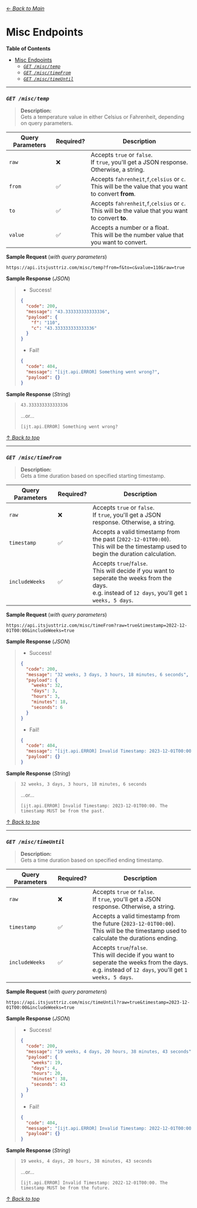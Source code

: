 [<- _Back to Main_](index.md)
# Misc Endpoints

**Table of Contents**
- [Misc Endpoints](#misc-endpoints)
    - [*`GET /misc/temp`*](#get-misctemp)
    - [*`GET /misc/timeFrom`*](#get-misctimefrom)
    - [*`GET /misc/timeUntil`*](#get-misctimeuntil)

---
### *`GET /misc/temp`*
> **Description:**  
> Gets a temperature value in either Celsius or Fahrenheit, depending on query parameters.

| Query Parameters | Required? | Description |
|-|-|-|
| `raw` | :x: | Accepts `true` or `false`.<br/> If `true`, you'll get a JSON response. Otherwise, a string.|
| `from` | ✅ | Accepts `fahrenheit`,`f`,`celsius` or `c`.<br/>This will be the value that you want to convert **from**.
| `to` | ✅ | Accepts `fahrenheit`,`f`,`celsius` or `c`.<br/>This will be the value that you want to convert **to**.
| `value` | ✅ | Accepts a number or a float.<br/>This will be the number value that you want to convert.

**Sample Request** (_with query parameters_)
```
https://api.itsjusttriz.com/misc/temp?from=f&to=c&value=110&raw=true
```

**Sample Response** (*JSON*)
> - Success!
> ```json
> {
>   "code": 200,
>   "message": "43.333333333333336",
>   "payload": {
>     "f": "110",
>     "c": "43.333333333333336"
>   }
> }
> ```
> - Fail!
> ```json
> {
>   "code": 404,
>   "message": "[ijt.api.ERROR] Something went wrong?",
>   "payload": {}
> }
> ```
**Sample Response** (*String*)
> ```
> 43.333333333333336
> ```
> ...or...
> ```
> [ijt.api.ERROR] Something went wrong?
> ```
[&#8593; *Back to top*](#misc-endpoints)

---

### *`GET /misc/timeFrom`*
> **Description:**  
> Gets a time duration based on specified starting timestamp.

| Query Parameters | Required? | Description |
|-|-|-|
| `raw` | :x: | Accepts `true` or `false`.<br/> If `true`, you'll get a JSON response. Otherwise, a string.|
| `timestamp` | ✅ | Accepts a valid timestamp from the past (`2022-12-01T00:00`).<br/>This will be the timestamp used to begin the duration calculation.
| `includeWeeks` | ✅ | Accepts `true`/`false`.<br/>This will decide if you want to seperate the weeks from the days.<br/>e.g. instead of `12 days`, you'll get `1 weeks, 5 days`.

**Sample Request** (_with query parameters_)
```
https://api.itsjusttriz.com/misc/timeFrom?raw=true&timestamp=2022-12-01T00:00&includeWeeks=true
```

**Sample Response** (*JSON*)
> - Success!
> ```json
> {
>   "code": 200,
>   "message": "32 weeks, 3 days, 3 hours, 18 minutes, 6 seconds",
>   "payload": {
>     "weeks": 32,
>     "days": 3,
>     "hours": 3,
>     "minutes": 18,
>     "seconds": 6
>   }
> }
> ```
> - Fail!
> ```json
> {
>   "code": 404,
>   "message": "[ijt.api.ERROR] Invalid Timestamp: 2023-12-01T00:00. The timestamp MUST be from the past.",
>   "payload": {}
> }
> ```
**Sample Response** (*String*)
> ```
> 32 weeks, 3 days, 3 hours, 18 minutes, 6 seconds
> ```
> ...or...
> ```
> [ijt.api.ERROR] Invalid Timestamp: 2023-12-01T00:00. The timestamp MUST be from the past.
> ```
[&#8593; *Back to top*](#misc-endpoints)

---

### *`GET /misc/timeUntil`*
> **Description:**  
> Gets a time duration based on specified ending timestamp.

| Query Parameters | Required? | Description |
|-|-|-|
| `raw` | :x: | Accepts `true` or `false`.<br/> If `true`, you'll get a JSON response. Otherwise, a string.|
| `timestamp` | ✅ | Accepts a valid timestamp from the future (`2023-12-01T00:00`).<br/>This will be the timestamp used to calculate the durations ending.
| `includeWeeks` | ✅ | Accepts `true`/`false`.<br/>This will decide if you want to seperate the weeks from the days.<br/>e.g. instead of `12 days`, you'll get `1 weeks, 5 days`.

**Sample Request** (_with query parameters_)
```
https://api.itsjusttriz.com/misc/timeUntil?raw=true&timestamp=2023-12-01T00:00&includeWeeks=true
```

**Sample Response** (*JSON*)
> - Success!
> ```json
> {
>   "code": 200,
>   "message": "19 weeks, 4 days, 20 hours, 38 minutes, 43 seconds",
>   "payload": {
>     "weeks": 19,
>     "days": 4,
>     "hours": 20,
>     "minutes": 38,
>     "seconds": 43
>   }
> }
> ```
> - Fail!
> ```json
> {
>   "code": 404,
>   "message": "[ijt.api.ERROR] Invalid Timestamp: 2022-12-01T00:00. The timestamp MUST be from the future.",
>   "payload": {}
> }
> ```
**Sample Response** (*String*)
> ```
> 19 weeks, 4 days, 20 hours, 38 minutes, 43 seconds
> ```
> ...or...
> ```
> [ijt.api.ERROR] Invalid Timestamp: 2022-12-01T00:00. The timestamp MUST be from the future.
> ```
[&#8593; *Back to top*](#misc-endpoints)
